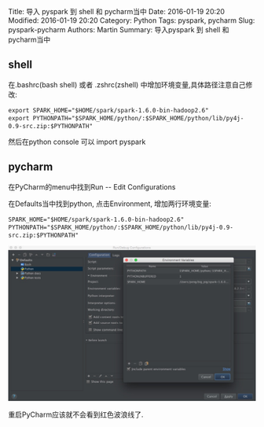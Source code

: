 Title: 导入 pyspark 到 shell 和 pycharm当中
Date: 2016-01-19 20:20
Modified: 2016-01-19 20:20
Category: Python
Tags: pyspark, pycharm
Slug: pyspark-pycharm
Authors: Martin
Summary: 导入pyspark 到 shell 和 pycharm当中


shell
-----

在.bashrc(bash shell) 或者 .zshrc(zshell) 中增加环境变量,具体路径注意自己修改:

    export SPARK_HOME="$HOME/spark/spark-1.6.0-bin-hadoop2.6"
    export PYTHONPATH="$SPARK_HOME/python/:$SPARK_HOME/python/lib/py4j-0.9-src.zip:$PYTHONPATH"

然后在python console 可以 import pyspark

pycharm
-------

在PyCharm的menu中找到Run -- Edit Configurations

在Defaults当中找到python, 点击Environment, 增加两行环境变量:

    SPARK_HOME="$HOME/spark/spark-1.6.0-bin-hadoop2.6"
    PYTHONPATH="$SPARK_HOME/python/:$SPARK_HOME/python/lib/py4j-0.9-src.zip:$PYTHONPATH"

![pycharm_run_add_env](../images/pycharm_run_add_env.jpg)

重启PyCharm应该就不会看到红色波浪线了.